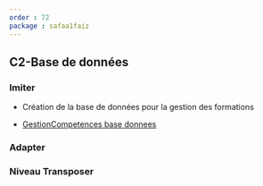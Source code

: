 ```yaml
---
order : 72
package : safaa1faiz
---
```

## C2-Base de données

### Imiter


- Création de la base de données pour la gestion des formations 

- [GestionCompetences base donnees]()
  
### Adapter



###  Niveau Transposer




